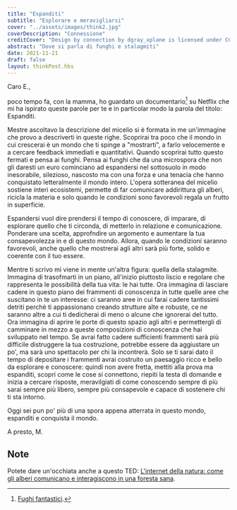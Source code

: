 ```yaml
---
title: "Espanditi"
subtitle: "Esplorare e meravigliarsi"
cover: "../assets/images/think2.jpg"
coverDescription: "Connessione"
creditCover: "Design by connection by dgray_xplane is licensed under CC BY-ND 2.0"
abstract: "Dove si parla di funghi e stalagmiti"
date: 2021-11-21
draft: false
layout: thinkPost.hbs
---
```

Caro E.,

poco tempo fa, con la mamma, ho guardato un documentario[^1] su Netflix che mi ha ispirato queste parole per te e in particolar modo la parola  del titolo: Espanditi.

Mestre ascoltavo la descrizione del micelio si è formata in me un'immagine che provo a descriverti in queste righe.
Scoprirai tra poco che il mondo in cui crescerai è un mondo che ti spinge a "mostrarti", a farlo velocemente e a cercare feedback immediati e quantitativi. Quando scoprirai tutto questo fermati e pensa ai funghi.
Pensa ai funghi che da una microspora che non gli daresti un euro cominciano ad espandersi nel sottosuolo in modo inesorabile, silezioso, nascosto ma con una forza e una tenacia che hanno conquistato letteralmente il mondo intero. L'opera sotteranea del micelio sostiene interi ecosistemi, permette di far comunicare addirittura gli alberi, ricicla la materia e solo quando le condizioni sono favorevoli regala un frutto in superficie.

Espandersi vuol dire prendersi il tempo di conoscere, di imparare, di esplorare quello che ti circonda, di metterlo in relazione e comunicazione. Ponderare una scelta, approfndire un argomento e aumentare la tua consapevolezza in e di questo mondo. Allora, quando le condizioni saranno favorevoli, anche quello che mostrerai agli altri sarà più forte, solido e coerente con il tuo essere.

Mentre ti scrivo mi viene in mente un'altra figura: quella della stalagmite. Immagina di trasofmarti in un piano, all'inizio piuttosto liscio e regolare che rappresenta le possibilità della tua vita: le hai tutte.
Ora immagina di lasciare cadere in questo piano dei frammenti di conoscenza in tutte quelle aree che suscitano in te un interesse: ci saranno aree in cui farai cadere tantissimi detriti perchè ti appassionano creando strutture alte e robuste, ce ne saranno altre a cui ti dedicherai di meno o alcune che ignorerai del tutto. Ora immagina di aprire le porte di questo spazio agli altri e permettergli di camminare in mezzo a queste composizioni di conoscenza che hai sviluppato nel tempo.
Se avrai fatto cadere sufficienti frammenti sarà più difficile distruggere la tua costruzione, potrebbe essere da aggiustare un po', ma sarà uno spettacolo per chi la incontrerà.
Solo se ti sarai dato il tempo di depositare i frammenti avrai costruito un paesaggio ricco e bello da esplorare e conoscere: quindi non avere fretta, mettiti alla prova ma espanditi, scopri come le cose si connettono, riepiti la testa di domande e inizia a cercare risposte, meravilgiati di come conoscendo sempre di più sarai sempre più libero, sempre più consapevole e capace di sostenere chi ti sta intorno.

Oggi sei pun po' più di una spora appena atterrata in questo mondo, espanditi e conquista il mondo.

A presto,
M.

## Note
[^1]: [Fughi fantastici](https://www.netflix.com/it/title/81183477).

Potete dare un'occhiata anche a questo TED: [L'internet della natura: come gli alberi comunicano e interagiscono in una foresta sana](https://www.youtube.com/watch?v=breDQqrkikM).